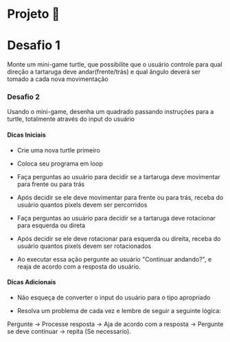 # Projeto 🥇

# Desafio 1 

Monte um mini-game turtle, que possibilite que o usuário controle para qual direção a tartaruga deve andar(frente/trás) e qual ângulo deverá ser tomado a cada nova movimentação

### Desafio 2 

Usando o mini-game, desenha um quadrado passando instruções para a turtle, totalmente através do input do usuário

#### Dicas Iniciais

* Crie uma nova turtle primeiro

* Coloca seu programa em loop 

* Faça perguntas ao usuário para decidir se a tartaruga deve movimentar para frente ou para trás

* Após decidir se ele deve movimentar para frente ou para trás, receba do usuário quantos pixels devem ser percorridos

* Faça perguntas ao usuário para decidir se a tartaruga deve rotacionar para esquerda ou direta

* Após decidir se ele deve rotacionar para esquerda ou direita, receba do usuário quantos pixels devem ser rotacionados

* Ao executar essa ação pergunte ao usuário "Continuar andando?", e reaja de acordo com a resposta do usuário. 

#### Dicas Adicionais

* Não esqueça de converter o input do usuário para o tipo apropriado

* Resolva um problema de cada vez e lembre de seguir a seguinte lógica: 

Pergunte -> Processe resposta -> Aja de acordo com a resposta -> Pergunte se deve continuar -> repita (Se necessario).
